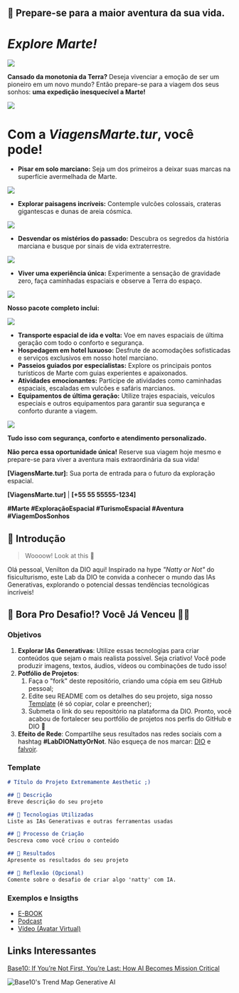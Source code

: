## 🚀 Prepare-se para a maior aventura da sua vida.

# ***Explore Marte!***

![](https://github.com/Leomtcwb/lab-natty-or-not/blob/main/journey-planet-mars-concept.jpg)


**Cansado da monotonia da Terra?** Deseja vivenciar a emoção de ser um pioneiro em um novo mundo? Então prepare-se para a viagem dos seus sonhos: **uma expedição inesquecível a Marte!**

![](https://github.com/Leomtcwb/lab-natty-or-not/blob/main/digital-art-moon-wallpaper.jpg)

# Com a ***ViagensMarte.tur***, você pode!

* **Pisar em solo marciano:** Seja um dos primeiros a deixar suas marcas na superfície avermelhada de Marte.

![](https://github.com/Leomtcwb/lab-natty-or-not/blob/main/Gemini_Generated_Image_n6g9wn6g9wn6g9wn.jpeg)

* **Explorar paisagens incríveis:** Contemple vulcões colossais, crateras gigantescas e dunas de areia cósmica.

![](https://github.com/Leomtcwb/lab-natty-or-not/blob/main/Gemini_Generated_Image_n6g9vn6g9vn6g9vn.jpeg)

* **Desvendar os mistérios do passado:** Descubra os segredos da história marciana e busque por sinais de vida extraterrestre.

![](https://github.com/Leomtcwb/lab-natty-or-not/blob/main/Gemini_Generated_Image_n6g9yn6g9yn6g9yn.jpeg)

* **Viver uma experiência única:** Experimente a sensação de gravidade zero, faça caminhadas espaciais e observe a Terra do espaço.

![](https://github.com/Leomtcwb/lab-natty-or-not/blob/main/Gemini_Generated_Image_n6g9zn6g9zn6g9zn.jpeg)


**Nosso pacote completo inclui:**

![](https://github.com/Leomtcwb/lab-natty-or-not/blob/main/Gemini_Generated_Image_n6g9xn6g9xn6g9xn.jpeg)

* **Transporte espacial de ida e volta:** Voe em naves espaciais de última geração com todo o conforto e segurança.
* **Hospedagem em hotel luxuoso:** Desfrute de acomodações sofisticadas e serviços exclusivos em nosso hotel marciano.
* **Passeios guiados por especialistas:** Explore os principais pontos turísticos de Marte com guias experientes e apaixonados.
* **Atividades emocionantes:** Participe de atividades como caminhadas espaciais, escaladas em vulcões e safáris marcianos.
* **Equipamentos de última geração:** Utilize trajes espaciais, veículos especiais e outros equipamentos para garantir sua segurança e conforto durante a viagem.

![](https://github.com/Leomtcwb/lab-natty-or-not/blob/main/Gemini_Generated_Image_rk4pcprk4pcprk4p.jpeg)

**Tudo isso com segurança, conforto e atendimento personalizado.**

**Não perca essa oportunidade única!** Reserve sua viagem hoje mesmo e prepare-se para viver a aventura mais extraordinária da sua vida!

**[ViagensMarte.tur]:** Sua porta de entrada para o futuro da exploração espacial.

**[ViagensMarte.tur]** | **[+55 55 55555-1234]**

**#Marte #ExploraçãoEspacial #TurismoEspacial #Aventura #ViagemDosSonhos**

## 🚀 Introdução

> Woooow! Look at this 👀

Olá pessoal, Venilton da DIO aqui! Inspirado na hype _"Natty or Not"_ do fisiculturismo, este Lab da DIO te convida a conhecer o mundo das IAs Generativas, explorando o potencial dessas tendências tecnológicas incríveis!

## 🎯 Bora Pro Desafio!? Você Já Venceu 💪🤓

### Objetivos

1. **Explorar IAs Generativas**: Utilize essas tecnologias para criar conteúdos que sejam o mais realista possível. Seja criativo! Você pode produzir imagens, textos, áudios, vídeos ou combinações de tudo isso!
1. **Potfólio de Projetos**:
    1. Faça o "fork" deste repositório, criando uma cópia em seu GitHub pessoal;
    2. Edite seu README com os detalhes do seu projeto, siga nosso [Template](#template) (é só copiar, colar e preencher);
    3. Submeta o link do seu repositório na plataforma da DIO. Pronto, você acabou de fortalecer seu portfólio de projetos nos perfis do GitHub e DIO 🚀
1. **Efeito de Rede**: Compartilhe seus resultados nas redes sociais com a hashtag **#LabDIONattyOrNot**. Não esqueça de nos marcar: [DIO](https://www.linkedin.com/school/dio-makethechange) e [falvojr](https://www.linkedin.com/in/falvojr).

### Template

```markdown
# Título do Projeto Extremamente Aesthetic ;)

## 📒 Descrição
Breve descrição do seu projeto

## 🤖 Tecnologias Utilizadas
Liste as IAs Generativas e outras ferramentas usadas

## 🧐 Processo de Criação
Descreva como você criou o conteúdo

## 🚀 Resultados
Apresente os resultados do seu projeto

## 💭 Reflexão (Opcional)
Comente sobre o desafio de criar algo 'natty' com IA.
```

### Exemplos e Insigths

- [E-BOOK](/exemplos/E-BOOK.md)
- [Podcast](/exemplos/PODCAST.md)
- [Vídeo (Avatar Virtual)](/exemplos/VIDEO.md)

## Links Interessantes

[Base10: If You’re Not First, You’re Last: How AI Becomes Mission Critical](https://base10.vc/post/generative-ai-mission-critical/)

![Base10's Trend Map Generative AI](https://github.com/digitalinnovationone/lab-natty-or-not/assets/730492/f4df26e8-f8f7-4419-8252-c69d73ea930c)
